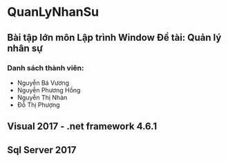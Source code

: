 ﻿# QuanLyNhanSu
Bài tập lớn môn Lập trình Window Đề tài: Quản lý nhân sự
---
### Danh sách thành viên:
* Nguyễn Bá Vương
* Nguyễn Phương Hồng
* Nguyễn Thị Nhàn
* Đỗ Thị Phượng

## Visual 2017 - .net framework 4.6.1
## Sql Server 2017